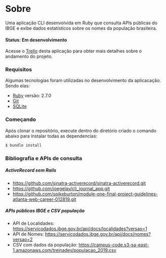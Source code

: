 # Sobre

Uma aplicação CLI desenvolvida em Ruby que consulta APIs públicas do IBGE e exibe dados estatísticos sobre os nomes da população brasileira.

#### Status: Em desenvolvimento

 Acesse o [Trello](https://trello.com/b/EhVqO3St/ibge) desta aplicação para obter mais detalhes sobre o andamento do projeto.

### Requisitos

Algumas tecnologias foram utilizadas no desenvolvimento da aplicacação. Sendo elas:

- [Ruby](https://www.ruby-lang.org/pt/documentation/installation/) versão: 2.7.0
- [Git](https://git-scm.com) 
- [SQLite](https://www.sqlite.org/index.html)

### Começando

Após clonar o repositório, execute dentro do diretório criado o comando abaixo para instalar todas as dependencias:
```bash
$ bundle install
```

### Bibliografia e APIs de consulta

##### ActiveRecord sem Rails
- https://github.com/sinatra-activerecord/sinatra-activerecord.git
- https://github.com/joegelay/cli_journal_app.git
- https://github.com/spikeburton/module-one-final-project-guidelines-atlanta-web-career-012819.git

##### APIs públicas IBGE e CSV população
- API de Localidades: https://servicodados.ibge.gov.br/api/docs/localidades?versao=1
- API de Nomes: https://servicodados.ibge.gov.br/api/docs/nomes?versao=2
- CSV com dados da população: https://campus-code.s3-sa-east-1.amazonaws.com/treinadev/populacao_2019.csv